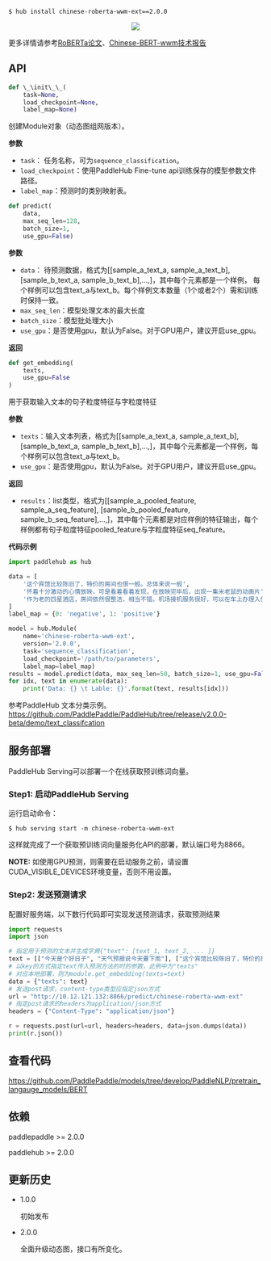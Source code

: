 ```shell
$ hub install chinese-roberta-wwm-ext==2.0.0
```
<p align="center">
<img src="https://bj.bcebos.com/paddlehub/paddlehub-img/bert_network.png"  hspace='10'/> <br />
</p>

更多详情请参考[RoBERTa论文](https://arxiv.org/abs/1907.11692)、[Chinese-BERT-wwm技术报告](https://arxiv.org/abs/1906.08101)

## API

```python
def \_\init\_\_(
    task=None,
    load_checkpoint=None,
    label_map=None)
```

创建Module对象（动态图组网版本）。

**参数**

* `task`： 任务名称，可为`sequence_classification`。
* `load_checkpoint`：使用PaddleHub Fine-tune api训练保存的模型参数文件路径。
* `label_map`：预测时的类别映射表。

```python
def predict(
    data,
    max_seq_len=128,
    batch_size=1,
    use_gpu=False)
```

**参数**

* `data`： 待预测数据，格式为\[\[sample\_a\_text\_a, sample\_a\_text\_b\], \[sample\_b\_text\_a, sample\_b\_text\_b\],…,\]，其中每个元素都是一个样例，
    每个样例可以包含text\_a与text\_b。每个样例文本数量（1个或者2个）需和训练时保持一致。
* `max_seq_len`：模型处理文本的最大长度
* `batch_size`：模型批处理大小
* `use_gpu`：是否使用gpu，默认为False。对于GPU用户，建议开启use_gpu。

**返回**

```python
def get_embedding(
    texts,
    use_gpu=False
)
```

用于获取输入文本的句子粒度特征与字粒度特征

**参数**

* `texts`：输入文本列表，格式为\[\[sample\_a\_text\_a, sample\_a\_text\_b\], \[sample\_b\_text\_a, sample\_b\_text\_b\],…,\]，其中每个元素都是一个样例，每个样例可以包含text\_a与text\_b。
* `use_gpu`：是否使用gpu，默认为False。对于GPU用户，建议开启use_gpu。

**返回**

* `results`：list类型，格式为\[\[sample\_a\_pooled\_feature, sample\_a\_seq\_feature\], \[sample\_b\_pooled\_feature, sample\_b\_seq\_feature\],…,\]，其中每个元素都是对应样例的特征输出，每个样例都有句子粒度特征pooled\_feature与字粒度特征seq\_feature。


**代码示例**

```python
import paddlehub as hub

data = [
    '这个宾馆比较陈旧了，特价的房间也很一般。总体来说一般',
    '怀着十分激动的心情放映，可是看着看着发现，在放映完毕后，出现一集米老鼠的动画片',
    '作为老的四星酒店，房间依然很整洁，相当不错。机场接机服务很好，可以在车上办理入住手续，节省时间。',
]
label_map = {0: 'negative', 1: 'positive'}

model = hub.Module(
    name='chinese-roberta-wwm-ext',
    version='2.0.0',
    task='sequence_classification',
    load_checkpoint='/path/to/parameters',
    label_map=label_map)
results = model.predict(data, max_seq_len=50, batch_size=1, use_gpu=False)
for idx, text in enumerate(data):
    print('Data: {} \t Lable: {}'.format(text, results[idx]))
```

参考PaddleHub 文本分类示例。https://github.com/PaddlePaddle/PaddleHub/tree/release/v2.0.0-beta/demo/text_classifcation

## 服务部署

PaddleHub Serving可以部署一个在线获取预训练词向量。

### Step1: 启动PaddleHub Serving

运行启动命令：

```shell
$ hub serving start -m chinese-roberta-wwm-ext
```

这样就完成了一个获取预训练词向量服务化API的部署，默认端口号为8866。

**NOTE:** 如使用GPU预测，则需要在启动服务之前，请设置CUDA_VISIBLE_DEVICES环境变量，否则不用设置。

### Step2: 发送预测请求

配置好服务端，以下数行代码即可实现发送预测请求，获取预测结果

```python
import requests
import json

# 指定用于预测的文本并生成字典{"text": [text_1, text_2, ... ]}
text = [["今天是个好日子", "天气预报说今天要下雨"], ["这个宾馆比较陈旧了，特价的房间也很一般。总体来说一般"]]
# 以key的方式指定text传入预测方法的时的参数，此例中为"texts"
# 对应本地部署，则为module.get_embedding(texts=text)
data = {"texts": text}
# 发送post请求，content-type类型应指定json方式
url = "http://10.12.121.132:8866/predict/chinese-roberta-wwm-ext"
# 指定post请求的headers为application/json方式
headers = {"Content-Type": "application/json"}

r = requests.post(url=url, headers=headers, data=json.dumps(data))
print(r.json())
```

##   查看代码

https://github.com/PaddlePaddle/models/tree/develop/PaddleNLP/pretrain_langauge_models/BERT


## 依赖

paddlepaddle >= 2.0.0

paddlehub >= 2.0.0

## 更新历史

* 1.0.0

  初始发布

* 2.0.0

  全面升级动态图，接口有所变化。
